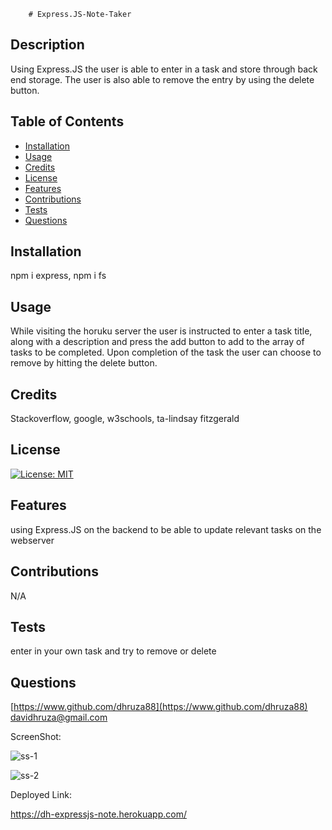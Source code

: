 
        # Express.JS-Note-Taker

## Description
Using Express.JS the user is able to enter in a task and store through back end storage. The user is also able to remove the entry by using the delete button.



## Table of Contents

- [Installation](#installation)
- [Usage](#usage)
- [Credits](#credits)
- [License](#license)
- [Features](#features)
- [Contributions](#contributions)
- [Tests](#tests)
- [Questions](#questions)


## Installation
npm i express, npm i fs

## Usage
While visiting the horuku server the user is instructed to enter a task title, along with a description and press the add button to add to the array of tasks to be completed. Upon completion of the task the user can choose to remove by hitting the delete button.

## Credits
Stackoverflow, google, w3schools, ta-lindsay fitzgerald

## License
[![License: MIT](https://img.shields.io/badge/License-MIT-yellow.svg)](https://opensource.org/licenses/MIT)


## Features
using Express.JS on the backend to be able to update relevant tasks on the webserver

## Contributions
N/A

## Tests
enter in your own task and try to remove or delete

## Questions
[https://www.github.com/dhruza88](https://www.github.com/dhruza88) <br />
davidhruza@gmail.com

ScreenShot:

![ss-1](https://user-images.githubusercontent.com/106774335/180672989-8f278e58-1531-44a6-9cd8-6680e07fcc97.jpg)


![ss-2](https://user-images.githubusercontent.com/106774335/180672994-b9790500-35de-4309-bc19-e5ab17cce4b8.jpg)




Deployed Link:

https://dh-expressjs-note.herokuapp.com/

